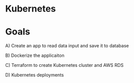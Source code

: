 # Kubernetes

# Goals
A) Create an app to read data input and save it to database

B) Dockerize the applicaiton

C) Terraform to create Kubernetes cluster and AWS RDS 

D) Kubernetes deployments


